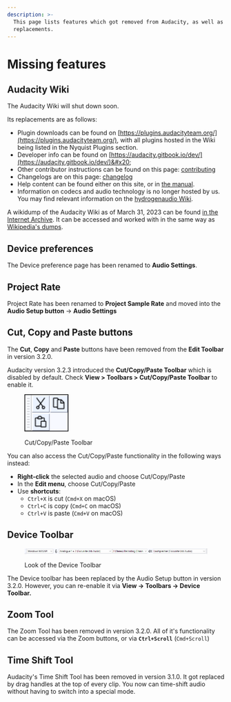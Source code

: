 ```yaml
---
description: >-
  This page lists features which got removed from Audacity, as well as their
  replacements.
---
```


# Missing features

## Audacity Wiki

The Audacity Wiki will shut down soon.

Its replacements are as follows:

* Plugin downloads can be found on [https://plugins.audacityteam.org/](https://plugins.audacityteam.org/), with all plugins hosted in the Wiki being listed in the Nyquist Plugins section.&#x20;
* Developer info can be found on [https://audacity.gitbook.io/dev/](https://audacity.gitbook.io/dev/)&#x20;
* Other contributor instructions can be found on this page: [contributing](../community/contributing/ "mention")
* Changelogs are on this page: [changelog](../additional-resources/changelog/ "mention")
* Help content can be found either on this site, or in [the manual](https://manual.audacityteam.org/).&#x20;
* Information on codecs and audio technology is no longer hosted by us. You may find relevant information on the [hydrogenaudio Wiki](https://wiki.hydrogenaud.io/).

A wikidump of the Audacity Wiki as of March 31, 2023 can be found [in the Internet Archive](https://archive.org/details/audacity-wiki). It can be accessed and worked with in the same way as [Wikipedia's dumps](https://meta.wikimedia.org/wiki/Data\_dumps).&#x20;

## Device preferences

The Device preference page has been renamed to **Audio Settings**.

## Project Rate

Project Rate has been renamed to **Project Sample Rate** and moved into the **Audio Setup button** -> **Audio Settings**

## Cut, Copy and Paste buttons

The **Cut**, **Copy** and **Paste** buttons have been removed from the **Edit Toolbar** in version 3.2.0.

Audacity version 3.2.3 introduced the **Cut/Copy/Paste Toolbar** which is disabled by default.  Check **View > Toolbars > Cut/Copy/Paste Toolbar** to enable it.

<figure><img src="../.gitbook/assets/cutcopypaste.png" alt=""><figcaption><p>Cut/Copy/Paste Toolbar</p></figcaption></figure>

You can also access the Cut/Copy/Paste functionality in the following ways instead:

* **Right-click** the selected audio and choose Cut/Copy/Paste
* In the **Edit menu**, choose Cut/Copy/Paste
* Use **shortcuts**:&#x20;
  * `Ctrl+X` is cut (`Cmd+X` on macOS)
  * `Ctrl+C` is copy (`Cmd+C` on macOS)
  * `Ctrl+V` is paste (`Cmd+V` on macOS)

## Device Toolbar

<figure><img src="../.gitbook/assets/image (1).png" alt=""><figcaption><p>Look of the Device Toolbar</p></figcaption></figure>

The Device toolbar has been replaced by the Audio Setup button in version 3.2.0. However, you can re-enable it via **View -> Toolbars -> Device Toolbar.**

## Zoom Tool

The Zoom Tool has been removed in version 3.2.0. All of it's functionality can be accessed via the Zoom buttons, or via **`Ctrl+Scroll`** (`Cmd+Scroll`)

## Time Shift Tool

Audacity's Time Shift Tool has been removed in version 3.1.0. It got replaced by drag handles at the top of every clip. You now can time-shift audio without having to switch into a special mode.&#x20;
